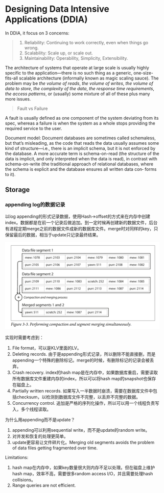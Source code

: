 # Designing Data Intensive Applications (DDIA)

In DDIA, it focus on 3 concerns:

> 1. Reliability: Continuing to work correctly, even when things go wrong.
> 2. Scalability: Scale up, or scale out.
> 3. Maintainability: Operability, Simplicity, Extensibility.


The architecture of systems that operate at large scale is usually highly specific to the
application—there is no such thing as a generic, one-size-fits-all scalable architecture
(informally known as magic scaling sauce). The problem may be *the volume of reads*,
*the volume of writes*, *the volume of data to store*, *the complexity of the data*, *the
response time requirements*, *the access patterns*, or (usually) some mixture of all of
these plus many more issues.



> Fault vs Failure

A fault is usually defined as one component of the system deviating from its spec, whereas a failure is when the system as a whole stops providing the required service to the user.

Document model: Document databases are sometimes called schemaless, but that’s misleading, as the code that reads the data usually assumes some kind of structure—i.e., there is an
implicit schema, but it is not enforced by the database. A more accurate term is
schema-on-read (the structure of the data is implicit, and only interpreted when the
data is read), in contrast with schema-on-write (the traditional approach of relational databases, where the schema is explicit and the database ensures all written data con‐
forms to it).

## Storage

### appending log的数据记录

以log appending的形式记录数据，使用Hash->offset的方式来在内存中创建index。数据都是在前一个记录后做追加。到一定时候再创建新的数据文件，后台有进程定期merge之前的数据文件成新的数据库文件。merge时对同样的key，只保留最后的数据，相当于update只记录最终结果。

![](/assets/img/DDIA-notes/2021-11-21-23-07-55.png)

实现时需要考虑到：

1. File format，可以是KLV里面的LV。
2. Deleting records. 由于是appending形式记录，所以删除不能直接删，而是appending一个特殊的删除标记。merge的时候，有删除标记的记录会被丢弃。
3. Crash recovery. index的hash map是在内存中，如果数据库重启，需要读取所有数据库文件重建内存的index，所以可以将hash map的snapshot也保存在磁盘上。
4. Partially written records. 如果写入一半数据时崩溃，需要在数据库文件中包括checksum，以检测到数据库文件不完整，以丢弃不完整的数据。
5. Concurrency control. 追加是严格的序列化操作，所以可以用一个线程负责写入，多个线程读取。

为什么用appending而不是update？

1. appending可以利用sequential write，而不是update的random write。
2. 对并发和恢复的处理更简单。
3. update更容易让文件碎片化。Merging old segments avoids the problem of data files getting fragmented over time.

Limitations:

1. hash map在内存中，如果key数量很大则内存不足以处理。但在磁盘上维护hash map，效率不高，需要很多random access I/O，并且需要处理hash collisions。
2. Range queries are not efficient.